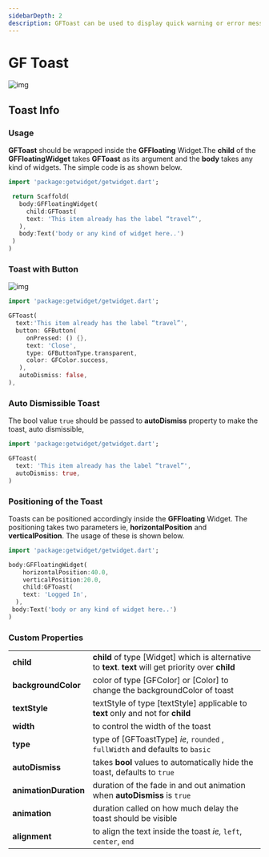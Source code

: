 ```yaml
---
sidebarDepth: 2
description: GFToast can be used to display quick warning or error messages.
---
```


# GF Toast

![img](https://ik.imagekit.io/ionicfirebaseapp/toasts-2x-1_9idLGAvE-.png)

## Toast Info

### Usage

**GFToast** should be wrapped inside the **GFFloating** Widget.The **child** of the **GFFloatingWidget** takes **GFToast** as its argument and the **body** takes any kind of widgets. The simple code is as shown below.

```dart
import 'package:getwidget/getwidget.dart';

 return Scaffold(
   body:GFFloatingWidget(
     child:GFToast(
     text: 'This item already has the label “travel”',
   ),
   body:Text('body or any kind of widget here..')
 )
)
```

### Toast with Button

![img](https://ik.imagekit.io/ionicfirebaseapp/2_eNc7t_Ewo.png)

```dart
import 'package:getwidget/getwidget.dart';

GFToast(
  text:'This item already has the label “travel”',
  button: GFButton(
     onPressed: () {},
     text: 'Close',
     type: GFButtonType.transparent,
     color: GFColor.success,
   ),
   autoDismiss: false,
),
```

### Auto Dismissible Toast

The bool value `true` should be passed to **autoDismiss** property to make the toast, auto dismissible,

```dart
import 'package:getwidget/getwidget.dart';

GFToast(
  text: 'This item already has the label “travel”',
  autoDismiss: true,
)
```

### Positioning of the Toast

Toasts can be positioned accordingly inside the **GFFloating** Widget. The positioning takes two parameters ie, **horizontalPosition** and **verticalPosition**. The usage of these is shown below.

```dart
import 'package:getwidget/getwidget.dart';

body:GFFloatingWidget(
    horizontalPosition:40.0,
    verticalPosition:20.0,
    child:GFToast(
    text: 'Logged In',
  ),
 body:Text('body or any kind of widget here..')
)
```

### Custom Properties

|  |  |
| :--- | :--- |
| **child** | **child** of type \[Widget\] which is alternative to **text**. **text** will get priority over **child** |
| **backgroundColor** | color of type \[GFColor\] or \[Color\] to change the backgroundColor of toast |
| **textStyle** | textStyle of type \[textStyle\] applicable to **text** only and not for **child** |
| **width** | to control the width of the toast |
| **type** | type of \[GFToastType\]  _ie_, `rounded` , `fullWidth` and defaults to `basic` |
| **autoDismiss** | takes **bool** values to automatically hide the toast, defaults to `true` |
| **animationDuration** | duration of the fade in and out animation when **autoDismiss** is `true` |
| **animation** | duration called on how much delay the toast should be visible |
| **alignment** | to align the text inside the toast _ie,_ `left`, `center`, `end` |

